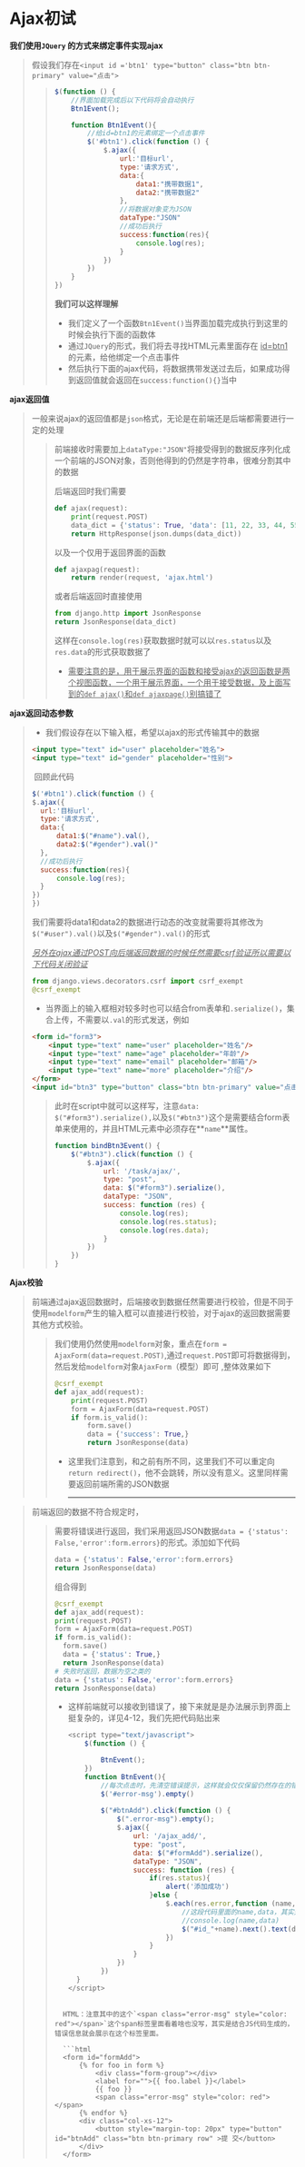 # Ajax初试

**我们使用`JQuery` 的方式来绑定事件实现ajax**

> 假设我们存在`<input id ='btn1' type="button" class="btn btn-primary" value="点击">` 
>
> > ```javascript
> > $(function () {
> >     //界面加载完成后以下代码将会自动执行
> >     Btn1Event();
> > 
> >     function Btn1Event(){
> >         //给id=btn1的元素绑定一个点击事件
> >         $('#btn1').click(function () {
> >             $.ajax({
> >                 url:'目标url',
> >                 type:'请求方式',
> >                 data:{
> >                     data1:"携带数据1",
> >                     data2:"携带数据2"
> >                 },
> >                 //将数据对象变为JSON
> >                 dataType:"JSON"
> >                 //成功后执行
> >                 success:function(res){
> >                     console.log(res);
> >                 }
> >             })
> >         })
> >     }
> > })
> > ```
> >
> > **我们可以这样理解** 
> >
> > - 我们定义了一个函数`Btn1Event()`当界面加载完成执行到这里的时候会执行下面的函数体
> > - 通过`JQuery`的形式，我们将去寻找HTML元素里面存在 <u>id=btn1</u>的元素，给他绑定一个点击事件
> > - 然后执行下面的ajax代码，将数据携带发送过去后，如果成功得到返回值就会返回在`success:function(){}`当中

**ajax返回值**

> 一般来说ajax的返回值都是`json`格式，无论是在前端还是后端都需要进行一定的处理
>
> > 前端接收时需要加上`dataType:"JSON"`将接受得到的数据反序列化成一个前端的JSON对象，否则他得到的仍然是字符串，很难分割其中的数据
> >
> > 后端返回时我们需要
> >
> > ```python
> > def ajax(request):
> >     print(request.POST)
> > 	data_dict = {'status': True, 'data': [11, 22, 33, 44, 55]}
> > 	return HttpResponse(json.dumps(data_dict))
> > ```
> >
> > 以及一个仅用于返回界面的函数
> >
> > ```python
> > def ajaxpag(request):
> >     return render(request, 'ajax.html')
> > ```
> >
> > 或者后端返回时直接使用
> >
> > ```python
> > from django.http import JsonResponse
> > return JsonResponse(data_dict)
> > ```
> >
> > 这样在`console.log(res)`获取数据时就可以以`res.status`以及`res.data`的形式获取数据了
> >
> > - <u>需要注意的是，用于展示界面的函数和接受ajax的返回函数是两个视图函数，一个用于展示界面，一个用于接受数据，及上面写到的`def ajax()`和`def ajaxpage()`别搞错了</u>

**ajax返回动态参数**

> * 我们假设存在以下输入框，希望以ajax的形式传输其中的数据
>
> ```html
> <input type="text" id="user" placeholder="姓名">
> <input type="text" id="gender" placeholder="性别">
> ```
>
> ​		回顾此代码
>
> ```javascript
> $('#btn1').click(function () {
> $.ajax({
>   url:'目标url',
>   type:'请求方式',
>   data:{
>       data1:$("#name").val(),
>       data2:$("#gender").val()"
>   },
>   //成功后执行
>   success:function(res){
>       console.log(res);
>   }
> })
> })
> ```
>
> 我们需要将data1和data2的数据进行动态的改变就需要将其修改为`$("#user").val()`以及`$("#gender").val()`的形式
>
> *<u>另外在ajax通过POST向后端返回数据的时候任然需要csrf验证所以需要以下代码关闭验证</u>*
>
> ```python
> from django.views.decorators.csrf import csrf_exempt
> @csrf_exempt
> ```
>
> * 当界面上的输入框相对较多时也可以结合from表单和`.serialize()`，集合上传，不需要以`.val`的形式发送，例如
>
> ```html
> <form id="form3">
>     <input type="text" name="user" placeholder="姓名"/>
>     <input type="text" name="age" placeholder="年龄"/>
>     <input type="text" name="email" placeholder="邮箱"/>
>     <input type="text" name="more" placeholder="介绍"/>
> </form>
> <input id="btn3" type="button" class="btn btn-primary" value="点击3"/>
> ```
>
> > 此时在script中就可以这样写，注意`data: $("#form3").serialize(),`以及`$("#btn3")`这个是需要结合form表单来使用的，并且HTML元素中必须存在**`name`**属性。 
> >
> > ```javascript
> > function bindBtn3Event() {
> >     $("#btn3").click(function () {
> >         $.ajax({
> >             url: '/task/ajax/',
> >             type: "post",
> >             data: $("#form3").serialize(),
> >             dataType: "JSON",
> >             success: function (res) {
> >                 console.log(res);
> >                 console.log(res.status);
> >                 console.log(res.data);
> >             }
> >         })
> >     })
> > }
> > ```

**Ajax校验**

> 前端通过ajax返回数据时，后端接收到数据任然需要进行校验，但是不同于使用`modelform`产生的输入框可以直接进行校验，对于ajax的返回数据需要其他方式校验。
>
> > 我们使用仍然使用`modelform`对象，重点在`form = AjaxForm(data=request.POST)`,通过`request.POST`即可将数据得到，然后发给`modelform`对象`AjaxForm`（模型）即可 ,整体效果如下
> >
> > ```python
> > @csrf_exempt
> > def ajax_add(request):
> >     print(request.POST)
> >     form = AjaxForm(data=request.POST)
> >     if form.is_valid():
> >         form.save()
> >         data = {'success': True,}
> >         return JsonResponse(data)
> > ```
> >
> > - 这里我们注意到，和之前有所不同，这里我们不可以重定向`return redirect()`，他不会跳转，所以没有意义。这里同样需要返回前端所需的JSON数据
> >
> >   ***

> 前端返回的数据不符合规定时，
>
> > 需要将错误进行返回，我们采用返回JSON数据`data = {'status': False,'error':form.errors}`的形式。添加如下代码
> >
> > ```python
> > data = {'status': False,'error':form.errors}
> > return JsonResponse(data)
> > ```
> >
> > 组合得到
> >
> > ```python
> > @csrf_exempt
> > def ajax_add(request):
> > print(request.POST)
> > form = AjaxForm(data=request.POST)
> > if form.is_valid():
> >   form.save()
> >   data = {'status': True,}
> >   return JsonResponse(data)
> > # 失败时返回，数据为空之类的
> > data = {'status': False,'error':form.errors}
> > return JsonResponse(data)
> > ```
> >
> > - 这样前端就可以接收到错误了，接下来就是是办法展示到界面上挺复杂的，详见4-12，我们先把代码贴出来
> >
> >   ```javascript
> >   <script type="text/javascript">
> >       $(function () {
> >
> >           BtnEvent();
> >       })
> >       function BtnEvent(){
> >           //每次点击时，先清空错误提示，这样就会仅仅保留仍然存在的错误，避免修改后错误提示仍然存在
> >           $('#error-msg').empty()
> >           
> >           $("#btnAdd").click(function () {
> >               $(".error-msg").empty();
> >               $.ajax({
> >                   url: '/ajax_add/',
> >                   type: "post",
> >                   data: $("#formAdd").serialize(),
> >                   dataType: "JSON",
> >                   success: function (res) {
> >                       if(res.status){
> >                           alert('添加成功')
> >                       }else {
> >                           $.each(res.error,function (name,data){
> >                               //这段代码里面的name,data，其实是将错误信息拆成键和值的形式，错误信息的存储格式为							  //{'title':['此项为必填项',]},注意是数组
> >                               //console.log(name,data)
> >                               $("#id_"+name).next().text(data[0])
> >                           })
> >                       }
> >                   }
> >               })
> >           })
> >     }
> >   </script>
> > ```
> >   
> >   HTML：注意其中的这个`<span class="error-msg" style="color: red"></span>`这个span标签里面看着啥也没写，其实是结合JS代码生成的，错误信息就会展示在这个标签里面。
> >   
> >   ```html
> >   <form id="formAdd">
> >       {% for foo in form %}
> >           <div class="form-group"></div>
> >           <label for="">{{ foo.label }}</label>
> >           {{ foo }}
> >           <span class="error-msg" style="color: red"></span>
> >       {% endfor %}
> >       <div class="col-xs-12">
> >           <button style="margin-top: 20px" type="button" id="btnAdd" class="btn btn-primary row" >提 交</button>
> >       </div>
> >   </form>
> >   ```
> >
> > 

